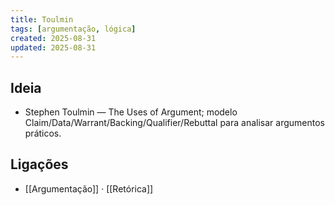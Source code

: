 ```yaml
---
title: Toulmin
tags: [argumentação, lógica]
created: 2025-08-31
updated: 2025-08-31
---
```


## Ideia
- Stephen Toulmin — The Uses of Argument; modelo Claim/Data/Warrant/Backing/Qualifier/Rebuttal para analisar argumentos práticos.

## Ligações
- [[Argumentação]] · [[Retórica]]

